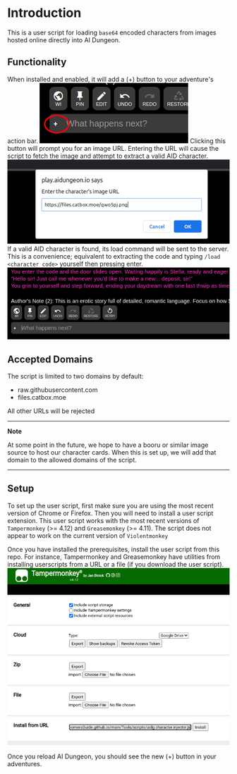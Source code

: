 # Introduction
This is a user script for loading `base64` encoded characters from images hosted online directly into AI Dungeon.

## Functionality
When installed and enabled, it will add a (+) button to your adventure's action bar.
![button](img/button.png)
Clicking this button will prompt you for an image URL. Entering the URL will cause the script to fetch the image and attempt to extract a valid AID character.
![image URL](img/imageUrl.png)
If a valid AID character is found, its load command will be sent to the server. This is a convenience; equivalent to extracting the code and typing `/load <character code>` yourself then pressing enter.
![Stella loaded](img/stellaLoaded.png)

## Accepted Domains
The script is limited to two domains by default:
- raw.githubusercontent.com
- files.catbox.moe

All other URLs will be rejected

---
**Note**

At some point in the future, we hope to have a booru or similar image source to host our character cards. When this is set up, we will add that domain to the allowed domains of the script.

---

## Setup
To set up the user script, first make sure you are using the most recent version of Chrome or Firefox. Then you will need to install a user script extension. This user script works with the most recent versions of `Tampermonkey` (>= 4.12) and `Greasemonkey` (>= 4.11). The script does not appear to work on the current version of `Violentmonkey`

Once you have installed the prerequisites, install the user script from this repo. For instance, Tampermonkey and Greasemonkey have utilities from installing userscripts from a URL or a file (if you download the user script).
![Tampermonkey](img/tamperMonkey.png)


Once you reload AI Dungeon, you should see the new (+) button in your adventures.

